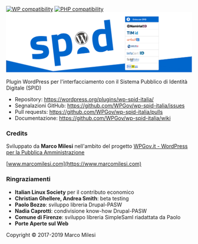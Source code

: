 [![WP compatibility](https://plugintests.com/plugins/wp-spid-italia/wp-badge.svg)](https://plugintests.com/plugins/wp-spid-italia/latest-report) [![PHP compatibility](https://plugintests.com/plugins/wp-spid-italia/php-badge.svg)](https://plugintests.com/plugins/wp-spid-italia/latest-report)
![SPID WP](https://raw.githubusercontent.com/WPGov/wp-spid-italia/asset/banner-1544x500.png)

Plugin WordPress per l'interfacciamento con il Sistema Pubblico di Identità Digitale (SPID)

* Repository: https://wordpress.org/plugins/wp-spid-italia/
* Segnalazioni GitHub: https://github.com/WPGov/wp-spid-italia/issues
* Pull requests: https://github.com/WPGov/wp-spid-italia/pulls
* Documentazione: https://github.com/WPGov/wp-spid-italia/wiki

### Credits
Sviluppato da **Marco Milesi** nell'ambito del progetto [WPGov.it - WordPress per la Pubblica Amministrazione](https://wpgov.it/)

[www.marcomilesi.com](https://www.marcomilesi.com)

### Ringraziamenti
* **Italian Linux Society** per il contributo economico
* **Christian Ghellere, Andrea Smith**: beta testing
* **Paolo Bozzo**: sviluppo libreria Drupal-PASW
* **Nadia Caprotti**: condivisione know-how Drupal-PASW
* **Comune di Firenze**: sviluppo libreria SimpleSaml riadattata da Paolo
* **Porte Aperte sul Web**

Copyright © 2017-2019 Marco Milesi
